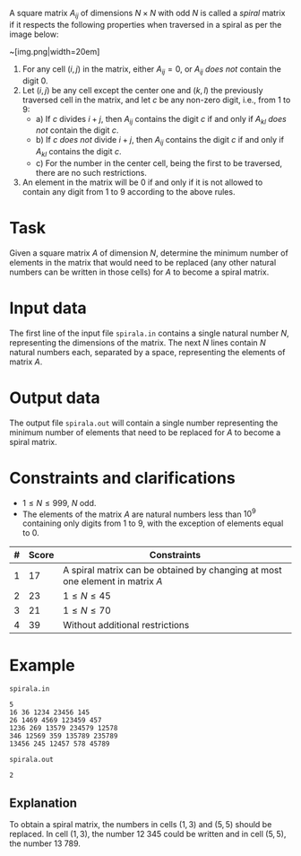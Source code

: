 
A square matrix $A_{ij}$ of dimensions $N \times N$ with odd $N$ is called a *spiral* matrix if it respects the following properties when traversed in a spiral as per the image below:

~[img.png|width=20em]

1. For any cell $(i, j)$ in the matrix, either $A_{ij} = 0$, or $A_{ij}$ *does not* contain the digit $0$.
2. Let $(i, j)$ be any cell except the center one and $(k, l)$ the previously traversed cell in the matrix, and let $c$ be any non-zero digit, i.e., from $1$ to $9$:
   - a) If $c$ divides $i + j$, then $A_{ij}$ contains the digit $c$ if and only if $A_{kl}$ *does not* contain the digit $c$.
   - b) If $c$ *does not* divide $i + j$, then $A_{ij}$ contains the digit $c$ if and only if $A_{kl}$ contains the digit $c$.
   - c) For the number in the center cell, being the first to be traversed, there are no such restrictions.
3. An element in the matrix will be $0$ if and only if it is not allowed to contain any digit from $1$ to $9$ according to the above rules.

# Task

Given a square matrix $A$ of dimension $N$, determine the minimum number of elements in the matrix that would need to be replaced (any other natural numbers can be written in those cells) for $A$ to become a spiral matrix.

# Input data

The first line of the input file `spirala.in` contains a single natural number $N$, representing the dimensions of the matrix. The next $N$ lines contain $N$ natural numbers each, separated by a space, representing the elements of matrix $A$.

# Output data

The output file `spirala.out` will contain a single number representing the minimum number of elements that need to be replaced for $A$ to become a spiral matrix.

# Constraints and clarifications

* $1 \leq N \leq 999$, $N$ odd.
* The elements of the matrix $A$ are natural numbers less than $10^9$ containing only digits from $1$ to $9$, with the exception of elements equal to $0$.

|#| Score |        Constraints                                                             | 
|-|---------|-------------------------------------------------------------------------------|
|1|   17    | A spiral matrix can be obtained by changing at most one element in matrix $A$ |
|2|   23    | $1 \leq N \leq 45$                                                            |
|3|   21    | $1 \leq N \leq 70$                                                            |
|4|   39    | Without additional restrictions                                               |

# Example

`spirala.in`
```
5
16 36 1234 23456 145
26 1469 4569 123459 457
1236 269 13579 234579 12578
346 12569 359 135789 235789
13456 245 12457 578 45789
```

`spirala.out`
```
2
```

## Explanation

To obtain a spiral matrix, the numbers in cells $(1, 3)$ and $(5, 5)$ should be replaced. In cell $(1, 3)$, the number $12 \ 345$ could be written and in cell $(5, 5)$, the number $13 \ 789$.
